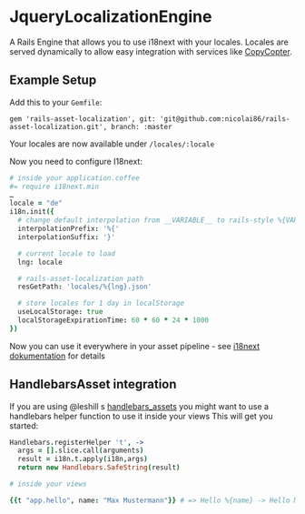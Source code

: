 # JqueryLocalizationEngine

A Rails Engine that allows you to use i18next with your locales. Locales are served dynamically to allow easy integration with services like [CopyCopter][1].

## Example Setup

Add this to your `Gemfile`:

    gem 'rails-asset-localization', git: 'git@github.com:nicolai86/rails-asset-localization.git', branch: :master

Your locales are now available under `/locales/:locale`

Now you need to configure I18next:

``` coffeescript
# inside your application.coffee
#= require i18next.min
…
locale = "de"
i18n.init({
  # change default interpolation from __VARIABLE__ to rails-style %{VARIABLE}
  interpolationPrefix: '%{'
  interpolationSuffix: '}'

  # current locale to load
  lng: locale

  # rails-asset-localization path
  resGetPath: 'locales/%{lng}.json'

  # store locales for 1 day in localStorage
  useLocalStorage: true
  localStorageExpirationTime: 60 * 60 * 24 * 1000
})
```

Now you can use it everywhere in your asset pipeline - see [i18next dokumentation][2] for details

## HandlebarsAsset integration

If you are using @leshill s [handlebars_assets][3] you might want to use a handlebars helper function to use it inside your views
This will get you started:

``` coffeescript
Handlebars.registerHelper 't', ->
  args = [].slice.call(arguments)
  result = i18n.t.apply(i18n,args)
  return new Handlebars.SafeString(result)

# inside your views

{{t "app.hello", name: "Max Mustermann"}} # => Hello %{name} -> Hello Max Mustermann
```

[1]:https://github.com/copycopter/copycopter-server
[2]:http://i18next.com/
[3]:https://github.com/leshill/handlebars_assets